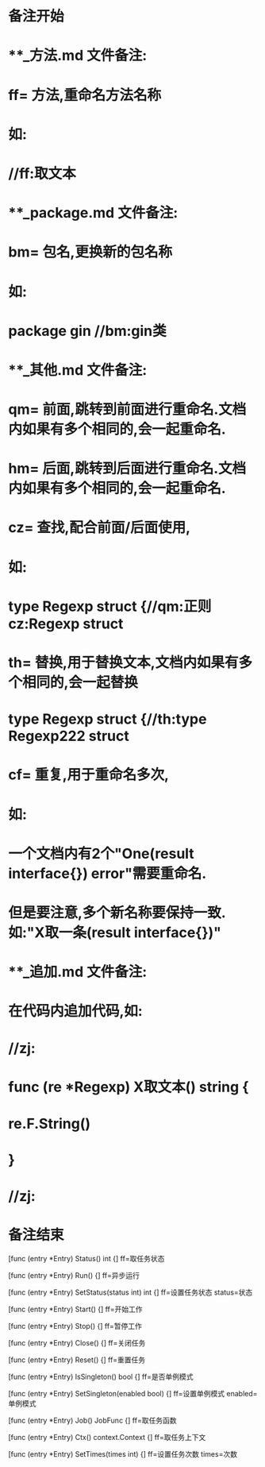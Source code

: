 # 备注开始
# **_方法.md 文件备注:
# ff= 方法,重命名方法名称
# 如:
# //ff:取文本

# **_package.md 文件备注:
# bm= 包名,更换新的包名称 
# 如: 
# package gin //bm:gin类

# **_其他.md 文件备注:
# qm= 前面,跳转到前面进行重命名.文档内如果有多个相同的,会一起重命名.
# hm= 后面,跳转到后面进行重命名.文档内如果有多个相同的,会一起重命名.
# cz= 查找,配合前面/后面使用,
# 如:
# type Regexp struct {//qm:正则 cz:Regexp struct
#
# th= 替换,用于替换文本,文档内如果有多个相同的,会一起替换
# type Regexp struct {//th:type Regexp222 struct
#
# cf= 重复,用于重命名多次,
# 如: 
# 一个文档内有2个"One(result interface{}) error"需要重命名.
# 但是要注意,多个新名称要保持一致. 如:"X取一条(result interface{})"

# **_追加.md 文件备注:
# 在代码内追加代码,如:
# //zj:
# func (re *Regexp) X取文本() string { 
#    re.F.String()
# }
# //zj:
# 备注结束

[func (entry *Entry) Status() int {]
ff=取任务状态

[func (entry *Entry) Run() {]
ff=异步运行

[func (entry *Entry) SetStatus(status int) int {]
ff=设置任务状态
status=状态

[func (entry *Entry) Start() {]
ff=开始工作

[func (entry *Entry) Stop() {]
ff=暂停工作

[func (entry *Entry) Close() {]
ff=关闭任务

[func (entry *Entry) Reset() {]
ff=重置任务

[func (entry *Entry) IsSingleton() bool {]
ff=是否单例模式

[func (entry *Entry) SetSingleton(enabled bool) {]
ff=设置单例模式
enabled=单例模式

[func (entry *Entry) Job() JobFunc {]
ff=取任务函数

[func (entry *Entry) Ctx() context.Context {]
ff=取任务上下文

[func (entry *Entry) SetTimes(times int) {]
ff=设置任务次数
times=次数
